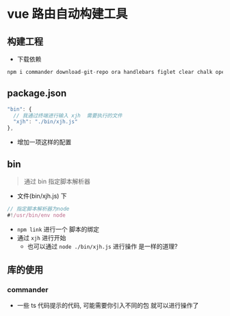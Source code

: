 # vue 路由自动构建工具

## 构建工程

- 下载依赖

```js
npm i commander download-git-repo ora handlebars figlet clear chalk open -s
```

## package.json

```js
"bin": {
  // 我通过终端进行输入 xjh  需要执行的文件
  "xjh": "./bin/xjh.js"
},
```

- 增加一项这样的配置

## bin

> 通过 bin 指定脚本解析器

- 文件(bin/xjh.js) 下

```js
// 指定脚本解析器为node
#!/usr/bin/env node
```

- `npm link` 进行一个 脚本的绑定
- 通过 `xjh` 进行开始
  - 也可以通过 `node ./bin/xjh.js` 进行操作 是一样的道理?

## 库的使用

### commander

- 一些 ts 代码提示的代码, 可能需要你引入不同的包 就可以进行操作了